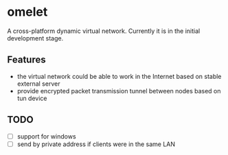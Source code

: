 # omelet

A cross-platform dynamic virtual network. Currently it is in the initial development stage.

## Features

- the virtual network could be able to work in the Internet based on stable external server
- provide encrypted packet transmission tunnel between nodes based on tun device

## TODO

- [ ] support for windows
- [ ] send by private address if clients were in the same LAN